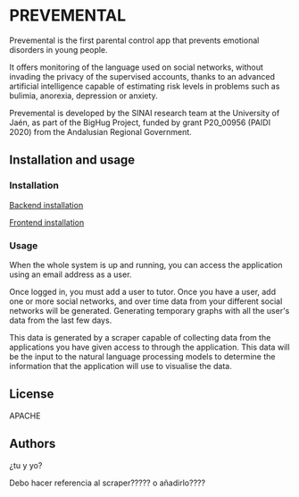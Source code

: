 # PREVEMENTAL

Prevemental is the first parental control app that prevents emotional disorders in young people.

It offers monitoring of the language used on social networks, without invading the privacy of the supervised accounts, thanks to an advanced artificial intelligence capable of estimating risk levels in problems such as bulimia, anorexia, depression or anxiety.

Prevemental is developed by the SINAI research team at the University of Jaén, as part of the BigHug Project, funded by grant P20_00956 (PAIDI 2020) from the Andalusian Regional Government.

## Installation and usage

### Installation
[Backend installation](backend/README.md)

[Frontend installation](frontend/README.md)

### Usage
When the whole system is up and running, you can access the application using an email address as a user.

Once logged in, you must add a user to tutor. Once you have a user, add one or more social networks, and over time data from your different social networks will be generated. Generating temporary graphs with all the user's data from the last few days. 

This data is generated by a scraper capable of collecting data from the applications you have given access to through the application. This data will be the input to the natural language processing models to determine the information that the application will use to visualise the data.

## License

APACHE

## Authors

¿tu y yo?

Debo hacer referencia al scraper????? o añadirlo????
